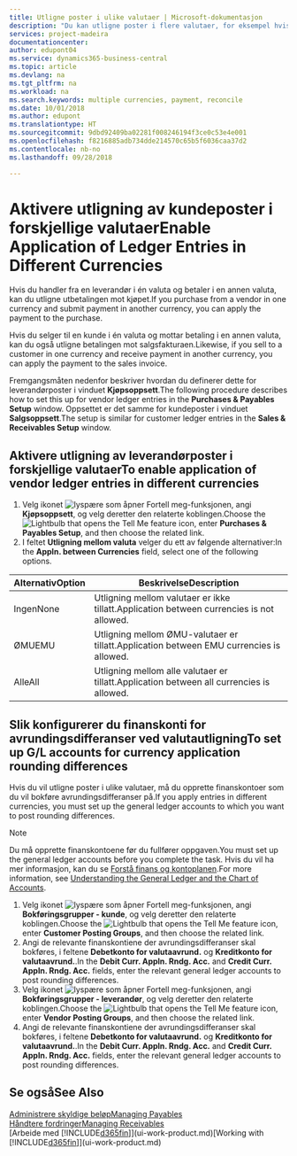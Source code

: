 ```yaml
---
title: Utligne poster i ulike valutaer | Microsoft-dokumentasjon
description: "Du kan utligne poster i flere valutaer, for eksempel hvis du selger i én valuta og mottar betaling i en annen."
services: project-madeira
documentationcenter: 
author: edupont04
ms.service: dynamics365-business-central
ms.topic: article
ms.devlang: na
ms.tgt_pltfrm: na
ms.workload: na
ms.search.keywords: multiple currencies, payment, reconcile
ms.date: 10/01/2018
ms.author: edupont
ms.translationtype: HT
ms.sourcegitcommit: 9dbd92409ba02281f008246194f3ce0c53e4e001
ms.openlocfilehash: f8216885adb734dde214570c65b5f6036caa37d2
ms.contentlocale: nb-no
ms.lasthandoff: 09/28/2018

---
```

# <a name="enable-application-of-ledger-entries-in-different-currencies"></a><span data-ttu-id="bebd4-103">Aktivere utligning av kundeposter i forskjellige valutaer</span><span class="sxs-lookup"><span data-stu-id="bebd4-103">Enable Application of Ledger Entries in Different Currencies</span></span>
<span data-ttu-id="bebd4-104">Hvis du handler fra en leverandør i én valuta og betaler i en annen valuta, kan du utligne utbetalingen mot kjøpet.</span><span class="sxs-lookup"><span data-stu-id="bebd4-104">If you purchase from a vendor in one currency and submit payment in another currency, you can apply the payment to the purchase.</span></span>

<span data-ttu-id="bebd4-105">Hvis du selger til en kunde i én valuta og mottar betaling i en annen valuta, kan du også utligne betalingen mot salgsfakturaen.</span><span class="sxs-lookup"><span data-stu-id="bebd4-105">Likewise, if you sell to a customer in one currency and receive payment in another currency, you can apply the payment to the sales invoice.</span></span>

<span data-ttu-id="bebd4-106">Fremgangsmåten nedenfor beskriver hvordan du definerer dette for leverandørposter i vinduet **Kjøpsoppsett**.</span><span class="sxs-lookup"><span data-stu-id="bebd4-106">The following procedure describes how to set this up for vendor ledger entries in the **Purchases & Payables Setup** window.</span></span> <span data-ttu-id="bebd4-107">Oppsettet er det samme for kundeposter i vinduet **Salgsoppsett**.</span><span class="sxs-lookup"><span data-stu-id="bebd4-107">The setup is similar for customer ledger entries in the **Sales & Receivables Setup** window.</span></span>

## <a name="to-enable-application-of-vendor-ledger-entries-in-different-currencies"></a><span data-ttu-id="bebd4-108">Aktivere utligning av leverandørposter i forskjellige valutaer</span><span class="sxs-lookup"><span data-stu-id="bebd4-108">To enable application of vendor ledger entries in different currencies</span></span>
1. <span data-ttu-id="bebd4-109">Velg ikonet ![lyspære som åpner Fortell meg-funksjonen](media/ui-search/search_small.png "Fortell hva du vil gjøre"), angi **Kjøpsoppsett**, og velg deretter den relaterte koblingen.</span><span class="sxs-lookup"><span data-stu-id="bebd4-109">Choose the ![Lightbulb that opens the Tell Me feature](media/ui-search/search_small.png "Tell me what you want to do") icon, enter **Purchases & Payables Setup**, and then choose the related link.</span></span>
2. <span data-ttu-id="bebd4-110">I feltet **Utligning mellom valuta** velger du ett av følgende alternativer:</span><span class="sxs-lookup"><span data-stu-id="bebd4-110">In the **Appln. between Currencies** field, select one of the following options.</span></span>

| <span data-ttu-id="bebd4-111">Alternativ</span><span class="sxs-lookup"><span data-stu-id="bebd4-111">Option</span></span> | <span data-ttu-id="bebd4-112">Beskrivelse</span><span class="sxs-lookup"><span data-stu-id="bebd4-112">Description</span></span> |
| --- | --- |
| <span data-ttu-id="bebd4-113">Ingen</span><span class="sxs-lookup"><span data-stu-id="bebd4-113">None</span></span> |<span data-ttu-id="bebd4-114">Utligning mellom valutaer er ikke tillatt.</span><span class="sxs-lookup"><span data-stu-id="bebd4-114">Application between currencies is not allowed.</span></span> |
| <span data-ttu-id="bebd4-115">ØMU</span><span class="sxs-lookup"><span data-stu-id="bebd4-115">EMU</span></span> |<span data-ttu-id="bebd4-116">Utligning mellom ØMU-valutaer er tillatt.</span><span class="sxs-lookup"><span data-stu-id="bebd4-116">Application between EMU currencies is allowed.</span></span> |
| <span data-ttu-id="bebd4-117">Alle</span><span class="sxs-lookup"><span data-stu-id="bebd4-117">All</span></span> |<span data-ttu-id="bebd4-118">Utligning mellom alle valutaer er tillatt.</span><span class="sxs-lookup"><span data-stu-id="bebd4-118">Application between all currencies is allowed.</span></span> |

## <a name="to-set-up-gl-accounts-for-currency-application-rounding-differences"></a><span data-ttu-id="bebd4-119">Slik konfigurerer du finanskonti for avrundingsdifferanser ved valutautligning</span><span class="sxs-lookup"><span data-stu-id="bebd4-119">To set up G/L accounts for currency application rounding differences</span></span>  
<span data-ttu-id="bebd4-120">Hvis du vil utligne poster i ulike valutaer, må du opprette finanskontoer som du vil bokføre avrundingsdifferanser på.</span><span class="sxs-lookup"><span data-stu-id="bebd4-120">If you apply entries in different currencies, you must set up the general ledger accounts to which you want to post rounding differences.</span></span>  

> [!NOTE]  
>  <span data-ttu-id="bebd4-121">Du må opprette finanskontoene før du fullfører oppgaven.</span><span class="sxs-lookup"><span data-stu-id="bebd4-121">You must set up the general ledger accounts before you complete the task.</span></span> <span data-ttu-id="bebd4-122">Hvis du vil ha mer informasjon, kan du se [Forstå finans og kontoplanen](finance-general-ledger.md).</span><span class="sxs-lookup"><span data-stu-id="bebd4-122">For more information, see [Understanding the General Ledger and the Chart of Accounts](finance-general-ledger.md).</span></span>

1. <span data-ttu-id="bebd4-123">Velg ikonet ![lyspære som åpner Fortell meg-funksjonen](media/ui-search/search_small.png "Fortell hva du vil gjøre"), angi **Bokføringsgrupper - kunde**, og velg deretter den relaterte koblingen.</span><span class="sxs-lookup"><span data-stu-id="bebd4-123">Choose the ![Lightbulb that opens the Tell Me feature](media/ui-search/search_small.png "Tell me what you want to do") icon, enter **Customer Posting Groups**, and then choose the related link.</span></span>  
2. <span data-ttu-id="bebd4-124">Angi de relevante finanskontiene der avrundingsdifferanser skal bokføres, i feltene **Debetkonto for valutaavrund.** og **Kreditkonto for valutaavrund.**.</span><span class="sxs-lookup"><span data-stu-id="bebd4-124">In the **Debit Curr. Appln. Rndg. Acc.** and **Credit Curr. Appln. Rndg. Acc.** fields, enter the relevant general ledger accounts to post rounding differences.</span></span>  
3. <span data-ttu-id="bebd4-125">Velg ikonet ![lyspære som åpner Fortell meg-funksjonen](media/ui-search/search_small.png "Fortell hva du vil gjøre"), angi **Bokføringsgrupper - leverandør**, og velg deretter den relaterte koblingen.</span><span class="sxs-lookup"><span data-stu-id="bebd4-125">Choose the ![Lightbulb that opens the Tell Me feature](media/ui-search/search_small.png "Tell me what you want to do") icon, enter **Vendor Posting Groups**, and then choose the related link.</span></span>  
4. <span data-ttu-id="bebd4-126">Angi de relevante finanskontiene der avrundingsdifferanser skal bokføres, i feltene **Debetkonto for valutaavrund.** og **Kreditkonto for valutaavrund.**.</span><span class="sxs-lookup"><span data-stu-id="bebd4-126">In the **Debit Curr. Appln. Rndg. Acc.** and **Credit Curr. Appln. Rndg. Acc.** fields, enter the relevant general ledger accounts to post rounding differences.</span></span>  

## <a name="see-also"></a><span data-ttu-id="bebd4-127">Se også</span><span class="sxs-lookup"><span data-stu-id="bebd4-127">See Also</span></span>
[<span data-ttu-id="bebd4-128">Administrere skyldige beløp</span><span class="sxs-lookup"><span data-stu-id="bebd4-128">Managing Payables</span></span>](payables-manage-payables.md)  
[<span data-ttu-id="bebd4-129">Håndtere fordringer</span><span class="sxs-lookup"><span data-stu-id="bebd4-129">Managing Receivables</span></span>](receivables-manage-receivables.md)  
<span data-ttu-id="bebd4-130">[Arbeide med [!INCLUDE[d365fin](includes/d365fin_md.md)]](ui-work-product.md)</span><span class="sxs-lookup"><span data-stu-id="bebd4-130">[Working with [!INCLUDE[d365fin](includes/d365fin_md.md)]](ui-work-product.md)</span></span>

